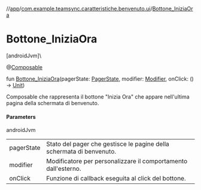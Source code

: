 //[app](../../index.md)/[com.example.teamsync.caratteristiche.benvenuto.ui](index.md)/[Bottone_IniziaOra](-bottone_-inizia-ora.md)

# Bottone_IniziaOra

[androidJvm]\

@[Composable](https://developer.android.com/reference/kotlin/androidx/compose/runtime/Composable.html)

fun [Bottone_IniziaOra](-bottone_-inizia-ora.md)(pagerState: [PagerState](https://developer.android.com/reference/kotlin/androidx/compose/foundation/pager/PagerState.html), modifier: [Modifier](https://developer.android.com/reference/kotlin/androidx/compose/ui/Modifier.html), onClick: () -&gt; [Unit](https://kotlinlang.org/api/latest/jvm/stdlib/kotlin/-unit/index.html))

Composable che rappresenta il bottone &quot;Inizia Ora&quot; che appare nell'ultima pagina della schermata di benvenuto.

#### Parameters

androidJvm

| | |
|---|---|
| pagerState | Stato del pager che gestisce le pagine della schermata di benvenuto. |
| modifier | Modificatore per personalizzare il comportamento dall'esterno. |
| onClick | Funzione di callback eseguita al click del bottone. |
